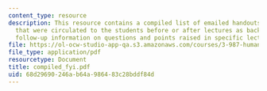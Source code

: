 ```yaml
---
content_type: resource
description: This resource contains a compiled list of emailed handouts and communications
  that were circulated to the students before or after lectures as background and/or
  follow-up information on questions and points raised in specific lectures.
file: https://ol-ocw-studio-app-qa.s3.amazonaws.com/courses/3-987-human-origins-and-evolution-spring-2006/68d29690246ab64a986483c28bddf84d_compiled_fyi.pdf
file_type: application/pdf
resourcetype: Document
title: compiled_fyi.pdf
uid: 68d29690-246a-b64a-9864-83c28bddf84d
---
```

